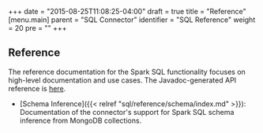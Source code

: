 +++
date = "2015-08-25T11:08:25-04:00"
draft = true
title = "Reference"
[menu.main]
  parent = "SQL Connector"
  identifier = "SQL Reference"
  weight = 20
  pre = "<i class='fa fa-book'></i>"
+++

## Reference

The reference documentation for the Spark SQL functionality focuses on
high-level documentation and use cases. The Javadoc-generated API reference is
[here](http://api.mongodb.org/mongo-spark/1.0-SNAPSHOT).

  * [Schema Inference]({{< relref "sql/reference/schema/index.md" >}}):
    Documentation of the connector's support for Spark SQL schema inference
    from MongoDB collections.
